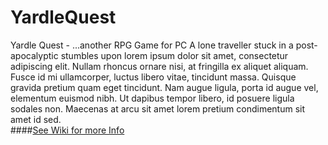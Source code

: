 # YardleQuest
Yardle Quest - ...another RPG Game for PC
A lone traveller stuck in a post-apocalyptic stumbles upon lorem ipsum dolor sit amet, consectetur adipiscing elit. Nullam rhoncus ornare nisi, at fringilla ex aliquet aliquam. Fusce id mi ullamcorper, luctus libero vitae, tincidunt massa. Quisque gravida pretium quam eget tincidunt. Nam augue ligula, porta id augue vel, elementum euismod nibh. Ut dapibus tempor libero, id posuere ligula sodales non. Maecenas at arcu sit amet lorem pretium condimentum sit amet id sed.
<br>
####[See Wiki for more Info](https://github.com/YardleNet/YardleQuest/wiki)


